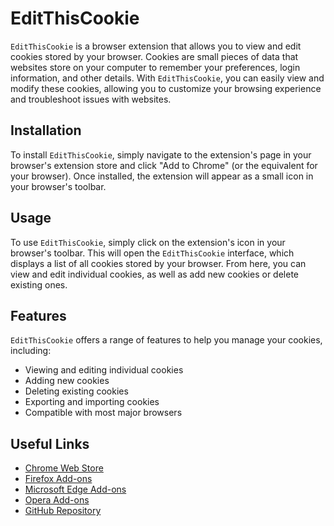 # EditThisCookie

`EditThisCookie` is a browser extension that allows you to view and edit cookies stored by your browser. Cookies are small pieces of data that websites store on your computer to remember your preferences, login information, and other details. With `EditThisCookie`, you can easily view and modify these cookies, allowing you to customize your browsing experience and troubleshoot issues with websites.

## Installation

To install `EditThisCookie`, simply navigate to the extension's page in your browser's extension store and click "Add to Chrome" (or the equivalent for your browser). Once installed, the extension will appear as a small icon in your browser's toolbar.

## Usage

To use `EditThisCookie`, simply click on the extension's icon in your browser's toolbar. This will open the `EditThisCookie` interface, which displays a list of all cookies stored by your browser. From here, you can view and edit individual cookies, as well as add new cookies or delete existing ones.

## Features

`EditThisCookie` offers a range of features to help you manage your cookies, including:

- Viewing and editing individual cookies
- Adding new cookies
- Deleting existing cookies
- Exporting and importing cookies
- Compatible with most major browsers

## Useful Links

- [Chrome Web Store](https://chrome.google.com/webstore/detail/editthiscookie/fngmhnnpilhplaeedifhccceomclgfbg)
- [Firefox Add-ons](https://addons.mozilla.org/en-US/firefox/addon/editthiscookie/)
- [Microsoft Edge Add-ons](https://microsoftedge.microsoft.com/addons/detail/editthiscookie/ohjkicjidmapocigimmpfafpjlhjdjdi)
- [Opera Add-ons](https://addons.opera.com/en/extensions/details/editthiscookie/)
- [GitHub Repository](https://github.com/fcapano/Edit-This-Cookie)